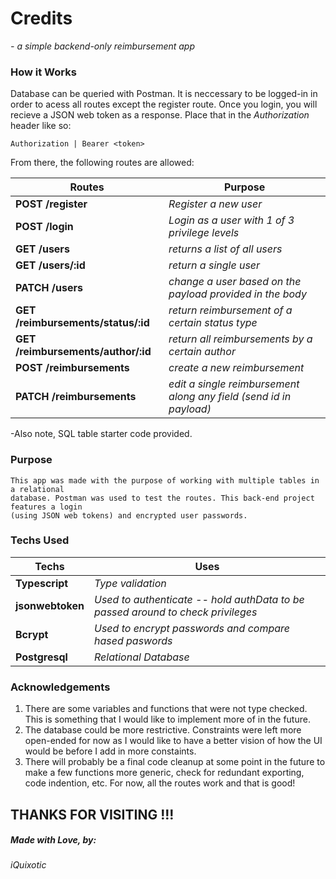 # Credits
 *- a simple backend-only reimbursement app*

### How it Works
Database can be queried with Postman. It is neccessary to be logged-in in order to acess all routes except the register route. Once you login, you will recieve a JSON web token as a response. Place that in the *Authorization* header like so:

    Authorization | Bearer <token>

From there, the following routes are allowed: 

**Routes** | **Purpose**
--- | ---
**POST /register** | *Register a new user*
**POST /login** | *Login as a user with 1 of 3 privilege levels*
**GET /users** | *returns a list of all users*
**GET /users/:id** | *return a single user*
**PATCH /users** | *change a user based on the payload provided in the body*
**GET /reimbursements/status/:id** | *return reimbursement of a certain status type*
**GET /reimbursements/author/:id** | *return all reimbursements by a certain author*
**POST /reimbursements** | *create a new reimbursement*
**PATCH /reimbursements** | *edit a single reimbursement along any field (send id in payload)*

-Also note, SQL table starter code provided.

### Purpose 
 ```
 This app was made with the purpose of working with multiple tables in a relational 
 database. Postman was used to test the routes. This back-end project features a login 
 (using JSON web tokens) and encrypted user passwords. 
 ```

### Techs Used
**Techs** | **Uses**
--- | --- 
**Typescript** |  *Type validation*
**jsonwebtoken** | *Used to authenticate -- hold authData to be passed around to check privileges*
**Bcrypt** |  *Used to encrypt passwords and compare hased paswords*
**Postgresql** |  *Relational Database*

### Acknowledgements
1. There are some variables and functions that were not type checked. This is something that I would like to implement more of in the future.
2. The database could be more restrictive. Constraints were left more open-ended for now as I would like to have a better vision of how the UI would be before I add in more constaints.
3. There will probably be a final code cleanup at some point in the future to make a few functions more generic, check for redundant exporting, code indention, etc. For now, all the routes work and that is good!

## THANKS FOR VISITING !!!


##### Made with Love, by:

*iQuixotic*
